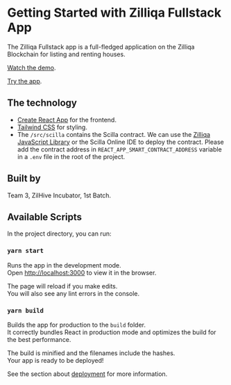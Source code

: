# Getting Started with Zilliqa Fullstack App

The Zilliqa Fullstack app is a full-fledged application on the Zilliqa Blockchain for listing and renting houses.

[Watch the demo](https://www.loom.com/share/7f9530f80de34ba6be8b9a954f331e47).

[Try the app](https://rentonzilliqa-frontend.vercel.app).

## The technology

- [Create React App](https://github.com/facebook/create-react-app) for the frontend.
- [Tailwind CSS](https://tailwindcss.com) for styling.
- The `/src/scilla` contains the Scilla contract. We can use the [Zilliqa JavaScript Library](https://github.com/Zilliqa/Zilliqa-JavaScript-Library) or the Scilla Online IDE to deploy the contract. Please add the contract address in `REACT_APP_SMART_CONTRACT_ADDRESS` variable in a `.env` file in the root of the project.

## Built by 
Team 3, ZilHive Incubator, 1st Batch.

## Available Scripts

In the project directory, you can run:

### `yarn start`

Runs the app in the development mode.\
Open [http://localhost:3000](http://localhost:3000) to view it in the browser.

The page will reload if you make edits.\
You will also see any lint errors in the console.

### `yarn build`

Builds the app for production to the `build` folder.\
It correctly bundles React in production mode and optimizes the build for the best performance.

The build is minified and the filenames include the hashes.\
Your app is ready to be deployed!

See the section about [deployment](https://facebook.github.io/create-react-app/docs/deployment) for more information.
